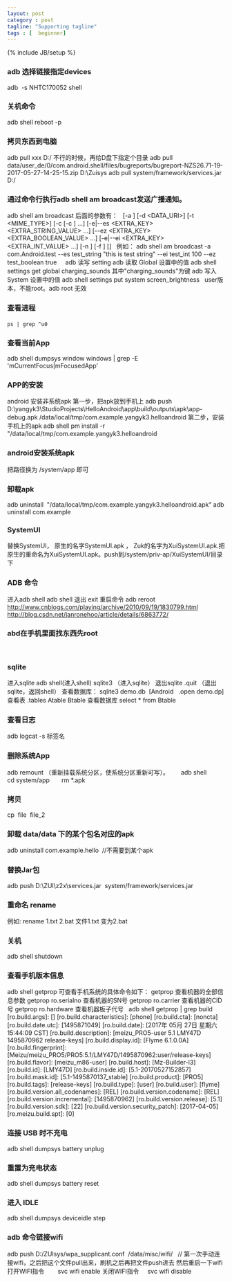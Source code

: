```yaml
---
layout: post
category : post
tagline: "Supporting tagline"
tags : [  beginner]
---
```

{% include JB/setup %}
 
 
 
### adb 选择链接指定devices
adb  -s NHTC170052 shell
 
 
### 关机命令
adb shell reboot -p
 
### 拷贝东西到电脑
adb pull xxx D:/ 不行的时候，再给D盘下指定个目录
adb pull data/user_de/0/com.android.shell/files/bugreports/bugreport-NZS26.71-19-2017-05-27-14-25-15.zip D:\Zuisys
adb pull system/framework/services.jar D:/
 
### 通过命令行执行adb shell am broadcast发送广播通知。
adb shell am broadcast 后面的参数有：
 
[-a <ACTION>]
[-d <DATA_URI>]
[-t <MIME_TYPE>]
[-c <CATEGORY> [-c <CATEGORY>] ...]
[-e|--es <EXTRA_KEY> <EXTRA_STRING_VALUE> ...]
[--ez <EXTRA_KEY> <EXTRA_BOOLEAN_VALUE> ...]
[-e|--ei <EXTRA_KEY> <EXTRA_INT_VALUE> ...]
[-n <COMPONENT>]
[-f <FLAGS>] [<URI>]
 
例如：
adb shell am broadcast -a com.Android.test --es test_string "this is test string" --ei test_int 100 --ez test_boolean true
 
 
adb 读写 setting
adb 读取 Global 设置中的值 adb shell settings get global charging_sounds 其中"charging_sounds"为键
adb 写入 System 设置中的值 adb shell settings put system screen_brightness
 
user版本，不能root。adb root 无效
 
### 查看进程
`ps | grep ^u0`
 
 
### 查看当前App
adb shell dumpsys window windows | grep -E 'mCurrentFocus|mFocusedApp'
 
 
### APP的安装
android 安装非系统apk
第一步，把apk放到手机上
adb push D:\yangyk3\StudioProjects\HelloAndroid\app\build\outputs\apk\app-debug.apk /data/local/tmp/com.example.yangyk3.helloandroid
第二步，安装手机上的apk
adb shell pm install -r "/data/local/tmp/com.example.yangyk3.helloandroid
 
### android安装系统apk
把路径换为 /system/app 即可
 
### 卸载apk
adb uninstall  "/data/local/tmp/com.example.yangyk3.helloandroid.apk"
adb uninstall com.example
 
### SystemUI
替换SystemUI， 原生的名字SystemUI.apk ， Zuk的名字为XuiSystemUI.apk.把原生的重命名为XuiSystemUI.apk。push到/system/priv-ap/XuiSystemUI/目录下
 
### ADB 命令
进入adb shell
adb shell
退出
exit
重启命令 
adb reroot
http://www.cnblogs.com/playing/archive/2010/09/19/1830799.html
http://blog.csdn.net/janronehoo/article/details/6863772/
 
### abd在手机里面找东西先root
 
### sqlite
进入sqlite
adb shell(进入shell)
sqlite3 （进入sqlite）
退出sqlite
.quit （退出sqlite，返回shell）
查看数据库：
sqlite3 demo.db  [Android   .open demo.dp]
查看表
.tables
Atable Btable
查看数据库
select * from Btable

### 查看日志
adb logcat -s 标签名
 
### 删除系统App
adb remount （重新挂载系统分区，使系统分区重新可写）。
      adb shell
      cd system/app
      rm *.apk
 
 
 
### 拷贝
cp  file  file_2
 
### 卸载 data/data 下的某个包名对应的apk
adb uninstall com.example.hello  //不需要到某个apk
 
### 替换Jar包
adb push D:\ZUI\z2x\services.jar  system/framework/services.jar
 
### 重命名 rename
例如: rename 1.txt 2.bat
文件1.txt 变为2.bat
 
### 关机
adb shell shutdown
 
### 查看手机版本信息
adb shell getprop
可查看手机系统的具体命令如下：
getprop 查看机器的全部信息参数
getprop ro.serialno 查看机器的SN号
getprop ro.carrier 查看机器的CID号
getprop ro.hardware 查看机器板子代号
 
adb shell getprop | grep build
[ro.build.args]: []
[ro.build.characteristics]: [phone]
[ro.build.cta]: [noncta]
[ro.build.date.utc]: [1495871049]
[ro.build.date]: [2017年 05月 27日 星期六 15:44:09 CST]
[ro.build.description]: [meizu_PRO5-user 5.1 LMY47D 1495870962 release-keys]
[ro.build.display.id]: [Flyme 6.1.0.0A]
[ro.build.fingerprint]: [Meizu/meizu_PRO5/PRO5:5.1/LMY47D/1495870962:user/release-keys]
[ro.build.flavor]: [meizu_m86-user]
[ro.build.host]: [Mz-Builder-l3]
[ro.build.id]: [LMY47D]
[ro.build.inside.id]: [5.1-20170527152857]
[ro.build.mask.id]: [5.1-1495870137_stable]
[ro.build.product]: [PRO5]
[ro.build.tags]: [release-keys]
[ro.build.type]: [user]
[ro.build.user]: [flyme]
[ro.build.version.all_codenames]: [REL]
[ro.build.version.codename]: [REL]
[ro.build.version.incremental]: [1495870962]
[ro.build.version.release]: [5.1]
[ro.build.version.sdk]: [22]
[ro.build.version.security_patch]: [2017-04-05]
[ro.meizu.build.spt]: [0] 
 
### 连接 USB 时不充电
adb shell dumpsys battery unplug
 
### 重置为充电状态
adb shell dumpsys battery reset
 
### 进入 IDLE
adb shell dumpsys deviceidle step
 
 
### adb 命令链接wifi
adb push D:/ZUIsys/wpa_supplicant.conf  /data/misc/wifi/   // 第一次手动连接wifi，之后把这个文件pull出来，刷机之后再把文件push进去
然后重启一下wifi
打开WIFI指令  
     svc wifi enable
关闭WIFI指令
    svc wifi disable
 
 
